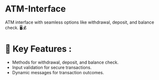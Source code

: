 # ATM-Interface
ATM interface with seamless options like withdrawal, deposit, and balance check. 🖥️💰

# 🌟 Key Features :
- Methods for withdrawal, deposit, and balance check.
- Input validation for secure transactions.
- Dynamic messages for transaction outcomes.
